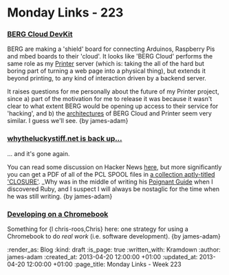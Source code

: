 Monday Links - 223
============

### [BERG Cloud DevKit](http://bergcloud.com/devkit/)

BERG are making a 'shield' board for connecting Arduinos, Raspberry Pis and
mbed boards to their 'cloud'. It looks like 'BERG Cloud' performs the same role
as my [Printer](/printer) server (which is: taking the all of the hard but
boring part of turning a web page into a physical thing), but extends it beyond
printing, to any kind of interaction driven by a backend server.

It raises questions for me personally about the future of my Printer project,
since a) part of the motivation for me to release it was because it wasn't clear
to what extent BERG would be opening up access to their service for 'hacking',
and b) the [architectures]() of BERG Cloud and Printer seem very similar. I guess
we'll see. {by james-adam}


### [whytheluckystiff.net is back up...](http://whytheluckystiff.net)

... and it's gone again.

You can read some discussion on Hacker News [here](https://news.ycombinator.com/item?id=5015087),
but more significantly you can get a PDF of all of the PCL SPOOL files
in [a collection aptly-titled 'CLOSURE'](https://github.com/steveklabnik/CLOSURE).
_Why was in the middle of writing his [Poignant Guide](http://mislav.uniqpath.com/poignant-guide/)
when I discovered Ruby, and I suspect I will always be nostaglic for the time
when he was still writing. {by james-adam}


### [Developing on a Chromebook](http://www.simonmweber.com/2013/04/20/development-on-a-chromebook-an-opinionated-guide.html)

Something for {l chris-roos,Chris} here: one strategy for using a Chromebook to do _real work_ (i.e. software development). {by james-adam}


:render_as: Blog
:kind: draft
:is_page: true
:written_with: Kramdown
:author: james-adam
:created_at: 2013-04-20 12:00:00 +01:00
:updated_at: 2013-04-20 12:00:00 +01:00
:page_title: Monday Links - Week 223
